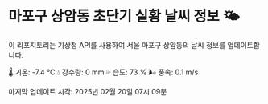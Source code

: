 
# 마포구 상암동 초단기 실황 날씨 정보 🌤️

이 리포지토리는 기상청 API를 사용하여 서울 마포구 상암동의 날씨 정보를 업데이트합니다. 

🌡️ 기온: -7.4 ℃
💧 강수량: 0 mm
💦 습도: 73 %
🌬️ 풍속: 0.1 m/s

마지막 업데이트 시각: 2025년 02월 20일 07시 09분    
